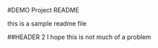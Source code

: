 #DEMO Project README

this is a sample readme file

##HEADER 2
I hope this is not much of a problem
